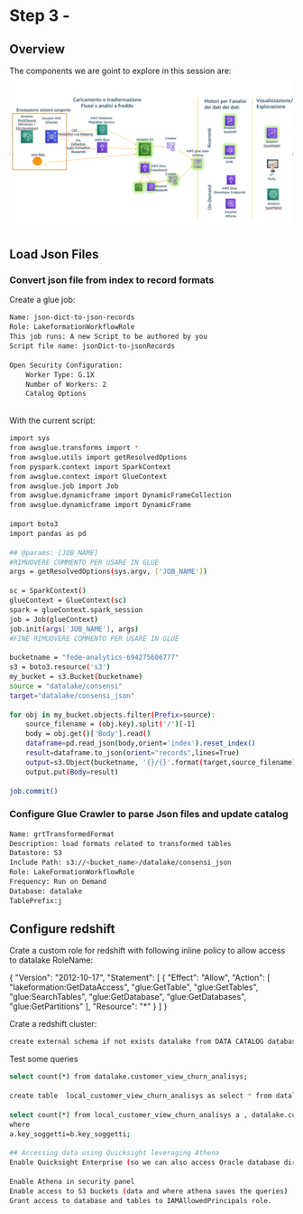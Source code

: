 # Step 3 - 


## Overview  
The components we are goint to explore in this session are:  
![SERVERLESS](./pictures/ModernDWH.PNG)  


## Load Json Files
### Convert json file from index to record formats
Create a glue job:
```bash
Name: json-dict-to-json-records
Role: LakeformationWorkflowRole
This job runs: A new Script to be authored by you
Script file name: jsonDict-to-jsonRecords

Open Security Configuration:
    Worker Type: G.1X
    Number of Workers: 2
    Catalog Options
    
```

With the current script:  
```bash
import sys
from awsglue.transforms import *
from awsglue.utils import getResolvedOptions
from pyspark.context import SparkContext
from awsglue.context import GlueContext
from awsglue.job import Job
from awsglue.dynamicframe import DynamicFrameCollection
from awsglue.dynamicframe import DynamicFrame

import boto3
import pandas as pd

## @params: [JOB_NAME]
#RIMUOVERE COMMENTO PER USARE IN GLUE
args = getResolvedOptions(sys.argv, ['JOB_NAME'])

sc = SparkContext()
glueContext = GlueContext(sc)
spark = glueContext.spark_session
job = Job(glueContext)
job.init(args['JOB_NAME'], args)
#FINE RIMUOVERE COMMENTO PER USARE IN GLUE

bucketname = "fede-analytics-694275606777"
s3 = boto3.resource('s3')
my_bucket = s3.Bucket(bucketname)
source = "datalake/consensi"
target="datalake/consensi_json"

for obj in my_bucket.objects.filter(Prefix=source):
    source_filename = (obj.key).split('/')[-1]
    body = obj.get()['Body'].read()
    dataframe=pd.read_json(body,orient='index').reset_index()
    result=dataframe.to_json(orient="records",lines=True)
    output=s3.Object(bucketname, '{}/{}'.format(target,source_filename))
    output.put(Body=result)
    
job.commit()    
```      

### Configure Glue Crawler to parse Json files and update catalog  
```bash
Name: grtTransformedFormat
Description: load formats related to transformed tables
Datastore: S3
Include Path: s3://<bucket_name>/datalake/consensi_json
Role: LakeFormationWorkflowRole
Frequency: Run on Demand
Database: datalake
TablePrefix:j
```    


## Configure redshift

Crate a custom role for redshift with following inline policy to allow access to datalake
RoleName: 

{
    "Version": "2012-10-17",
    "Statement": [
        {
            "Effect": "Allow",
            "Action": [
                "lakeformation:GetDataAccess",
                "glue:GetTable",
                "glue:GetTables",
                "glue:SearchTables",
                "glue:GetDatabase",
                "glue:GetDatabases",
                "glue:GetPartitions"
            ],
            "Resource": "*"
        }
    ]
}

Crate a redshift cluster:

```bash
create external schema if not exists datalake from DATA CATALOG database 'datalake' iam_role 'arn:aws:iam::<account-id>:role/<role-name>' region '<region>';
```  

Test some queries
```bash
select count(*) from datalake.customer_view_churn_analisys;

create table  local_customer_view_churn_analisys as select * from datalake.customer_view_churn_analisys;

select count(*) from local_customer_view_churn_analisys a , datalake.customer_view_churn_analisys b 
where
a.key_soggetti=b.key_soggetti;

## Accessing data using Quicksight leveraging Athena
Enable Quicksight Enterprise (so we can also access Oracle database directly)

Enable Athena in security panel
Enable access to S3 buckets (data and where athena saves the queries)
Grant access to database and tables to IAMAllowedPrincipals role.

